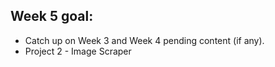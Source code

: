 ## Week 5 goal:

- Catch up on Week 3 and Week 4 pending content (if any).
- Project 2 - Image Scraper
